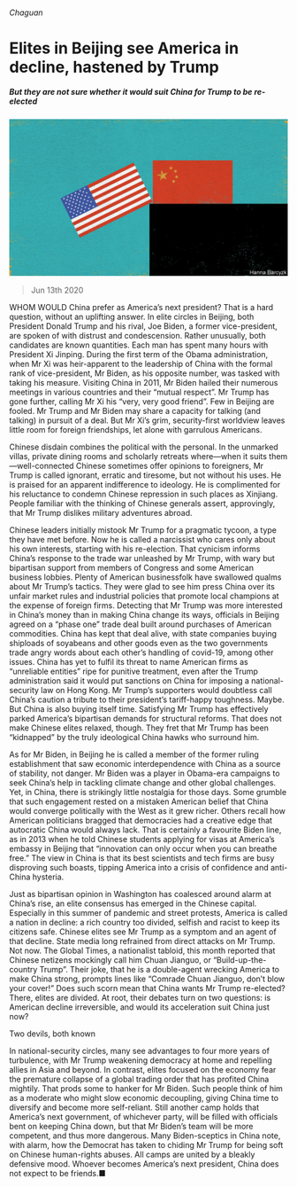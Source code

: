 ###### Chaguan

# Elites in Beijing see America in decline, hastened by Trump 

##### But they are not sure whether it would suit China for Trump to be re-elected 

![image](images/20200613_CND000_1.jpg) 

> Jun 13th 2020 

WHOM WOULD China prefer as America’s next president? That is a hard question, without an uplifting answer. In elite circles in Beijing, both President Donald Trump and his rival, Joe Biden, a former vice-president, are spoken of with distrust and condescension. Rather unusually, both candidates are known quantities. Each man has spent many hours with President Xi Jinping. During the first term of the Obama administration, when Mr Xi was heir-apparent to the leadership of China with the formal rank of vice-president, Mr Biden, as his opposite number, was tasked with taking his measure. Visiting China in 2011, Mr Biden hailed their numerous meetings in various countries and their “mutual respect”. Mr Trump has gone further, calling Mr Xi his “very, very good friend”. Few in Beijing are fooled. Mr Trump and Mr Biden may share a capacity for talking (and talking) in pursuit of a deal. But Mr Xi’s grim, security-first worldview leaves little room for foreign friendships, let alone with garrulous Americans.

Chinese disdain combines the political with the personal. In the unmarked villas, private dining rooms and scholarly retreats where—when it suits them—well-connected Chinese sometimes offer opinions to foreigners, Mr Trump is called ignorant, erratic and tiresome, but not without his uses. He is praised for an apparent indifference to ideology. He is complimented for his reluctance to condemn Chinese repression in such places as Xinjiang. People familiar with the thinking of Chinese generals assert, approvingly, that Mr Trump dislikes military adventures abroad.


Chinese leaders initially mistook Mr Trump for a pragmatic tycoon, a type they have met before. Now he is called a narcissist who cares only about his own interests, starting with his re-election. That cynicism informs China’s response to the trade war unleashed by Mr Trump, with wary but bipartisan support from members of Congress and some American business lobbies. Plenty of American businessfolk have swallowed qualms about Mr Trump’s tactics. They were glad to see him press China over its unfair market rules and industrial policies that promote local champions at the expense of foreign firms. Detecting that Mr Trump was more interested in China’s money than in making China change its ways, officials in Beijing agreed on a “phase one” trade deal built around purchases of American commodities. China has kept that deal alive, with state companies buying shiploads of soyabeans and other goods even as the two governments trade angry words about each other’s handling of covid-19, among other issues. China has yet to fulfil its threat to name American firms as “unreliable entities” ripe for punitive treatment, even after the Trump administration said it would put sanctions on China for imposing a national-security law on Hong Kong. Mr Trump’s supporters would doubtless call China’s caution a tribute to their president’s tariff-happy toughness. Maybe. But China is also buying itself time. Satisfying Mr Trump has effectively parked America’s bipartisan demands for structural reforms. That does not make Chinese elites relaxed, though. They fret that Mr Trump has been “kidnapped” by the truly ideological China hawks who surround him.

As for Mr Biden, in Beijing he is called a member of the former ruling establishment that saw economic interdependence with China as a source of stability, not danger. Mr Biden was a player in Obama-era campaigns to seek China’s help in tackling climate change and other global challenges. Yet, in China, there is strikingly little nostalgia for those days. Some grumble that such engagement rested on a mistaken American belief that China would converge politically with the West as it grew richer. Others recall how American politicians bragged that democracies had a creative edge that autocratic China would always lack. That is certainly a favourite Biden line, as in 2013 when he told Chinese students applying for visas at America’s embassy in Beijing that “innovation can only occur when you can breathe free.” The view in China is that its best scientists and tech firms are busy disproving such boasts, tipping America into a crisis of confidence and anti-China hysteria.

Just as bipartisan opinion in Washington has coalesced around alarm at China’s rise, an elite consensus has emerged in the Chinese capital. Especially in this summer of pandemic and street protests, America is called a nation in decline: a rich country too divided, selfish and racist to keep its citizens safe. Chinese elites see Mr Trump as a symptom and an agent of that decline. State media long refrained from direct attacks on Mr Trump. Not now. The Global Times, a nationalist tabloid, this month reported that Chinese netizens mockingly call him Chuan Jianguo, or “Build-up-the-country Trump”. Their joke, that he is a double-agent wrecking America to make China strong, prompts lines like “Comrade Chuan Jianguo, don’t blow your cover!” Does such scorn mean that China wants Mr Trump re-elected? There, elites are divided. At root, their debates turn on two questions: is American decline irreversible, and would its acceleration suit China just now?

Two devils, both known

In national-security circles, many see advantages to four more years of turbulence, with Mr Trump weakening democracy at home and repelling allies in Asia and beyond. In contrast, elites focused on the economy fear the premature collapse of a global trading order that has profited China mightily. That prods some to hanker for Mr Biden. Such people think of him as a moderate who might slow economic decoupling, giving China time to diversify and become more self-reliant. Still another camp holds that America’s next government, of whichever party, will be filled with officials bent on keeping China down, but that Mr Biden’s team will be more competent, and thus more dangerous. Many Biden-sceptics in China note, with alarm, how the Democrat has taken to chiding Mr Trump for being soft on Chinese human-rights abuses. All camps are united by a bleakly defensive mood. Whoever becomes America’s next president, China does not expect to be friends.■

